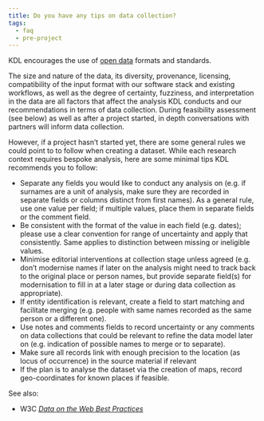```yaml
---
title: Do you have any tips on data collection?
tags:
  - faq
  - pre-project
---
```


KDL encourages the use of [open data](https://5stardata.info/en/) formats and standards.

The size and nature of the data, its diversity, provenance, licensing, compatibility of the input format with our software stack and existing workflows, as well as the degree of certainty, fuzziness, and interpretation in the data are all factors that affect the analysis KDL conducts and our recommendations in terms of data collection. During feasibility assessment (see below) as well as after a project started, in depth conversations with partners will inform data collection.

However, if a project hasn’t started yet, there are some general rules we could point to to follow when creating a dataset. While each research context requires bespoke analysis, here are some minimal tips KDL recommends you to follow:

- Separate any fields you would like to conduct any analysis on (e.g. if surnames are a unit of analysis, make sure they are recorded in separate fields or columns distinct from first names). As a general rule, use one value per field; if multiple values, place them in separate fields or the comment field.
- Be consistent with the format of the value in each field (e.g. dates); please use a clear convention for range of uncertainty and apply that consistently. Same applies to distinction between missing or ineligible values.
- Minimise editorial interventions at collection stage unless agreed (e.g. don’t modernise names if later on the analysis might need to track back to the original place or person names, but provide separate field(s) for modernisation to fill in at a later stage or during data collection as appropriate).
- If entity identification is relevant, create a field to start matching and facilitate merging (e.g. people with same names recorded as the same person or a different one).
- Use notes and comments fields to record uncertainty or any comments on data collections that could be relevant to refine the data model later on (e.g. indication of possible names to merge or to separate).
- Make sure all records link with enough precision to the location (as locus of occurrence) in the source material if relevant
- If the plan is to analyse the dataset via the creation of maps, record geo-coordinates for known places if feasible.

See also:

- W3C [_Data on the Web Best Practices_](https://www.w3.org/TR/dwbp/#bp-summary)
